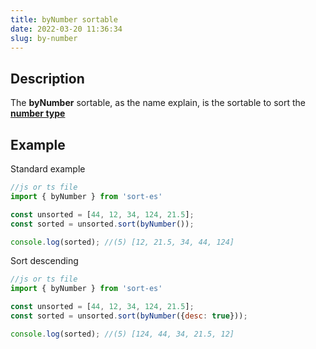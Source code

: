 ```yaml
---
title: byNumber sortable
date: 2022-03-20 11:36:34
slug: by-number
---
```


## Description
The **byNumber** sortable, as the name explain, is the sortable to sort the 
[**number type**](https://www.typescriptlang.org/docs/handbook/basic-types.html#number)

## Example

Standard example
```javascript
//js or ts file
import { byNumber } from 'sort-es'

const unsorted = [44, 12, 34, 124, 21.5];
const sorted = unsorted.sort(byNumber());

console.log(sorted); //(5) [12, 21.5, 34, 44, 124]
```

Sort descending
```javascript
//js or ts file
import { byNumber } from 'sort-es'

const unsorted = [44, 12, 34, 124, 21.5];
const sorted = unsorted.sort(byNumber({desc: true}));

console.log(sorted); //(5) [124, 44, 34, 21.5, 12]
```


